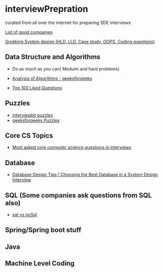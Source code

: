 
# interviewPrepration

curated from all over the internet for preparing SDE interviews


[List of good companies](https://github.com/shubhvash/moreThanFAANGM)

[Grokking System design (HLD, LLD, Case study, OOPS, Coding questions)](https://akshay-iyangar.github.io/system-design/)
## Data Structure and Algorithms

- Do as much as you can( Meduim and hard problems)
- [Analysis of Algorithms - geeksforgeeks](https://www.geeksforgeeks.org/fundamentals-of-algorithms/#AnalysisofAlgorithms)

- [Top 100 Liked Questions](https://leetcode.com/problem-list/top-100-liked-questions/)


## Puzzles
- [interviewbit puzzles](https://www.interviewbit.com/puzzles/)
- [geeksforgeeks Puzzles](https://www.geeksforgeeks.org/puzzles/)

## Core CS Topics
- [Most asked core computer science questions in interviews](https://www.geeksforgeeks.org/most-asked-computer-science-subjects-interview-questions-in-amazon-microsoft-flipkart/)


## Database

- [Database Design Tips | Choosing the Best Database in a System Design Interview](https://www.youtube.com/watch?v=cODCpXtPHbQ&ab_channel=codeKarle)

## SQL (Some companies ask questions from SQL also)
- [sql vs noSql](https://www.interviewbit.com/blog/sql-vs-nosql/)

## Spring/Spring boot stuff 


## Java 

## Machine Level Coding


